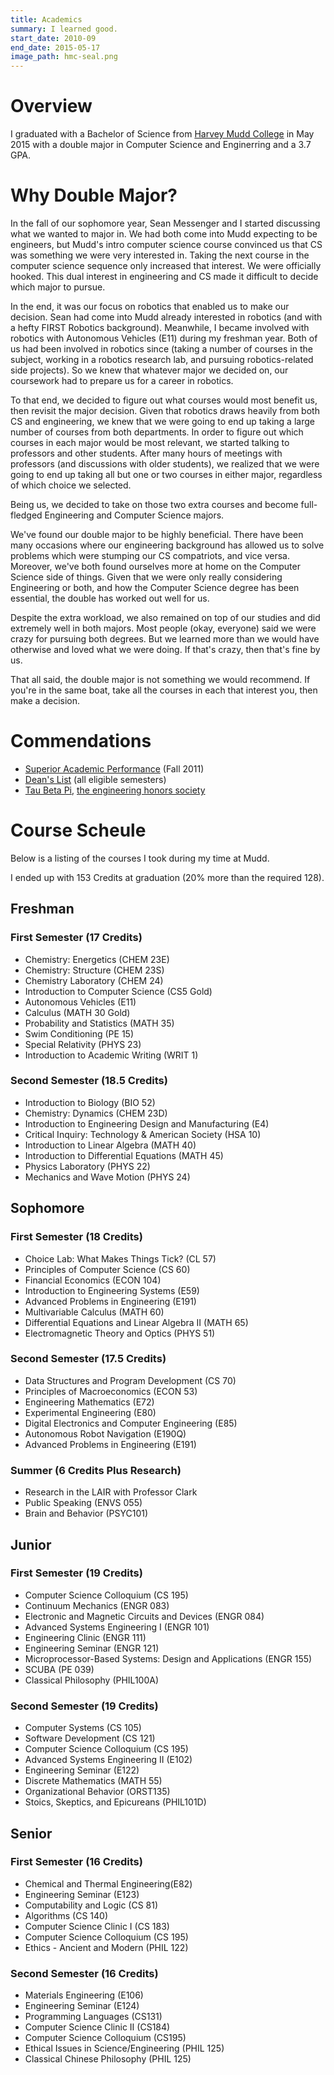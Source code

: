 ```yaml
---
title: Academics
summary: I learned good.
start_date: 2010-09
end_date: 2015-05-17
image_path: hmc-seal.png
---
```


# Overview

I graduated with a Bachelor of Science from [Harvey Mudd College](www.hmc.edu)
in May 2015 with a double major in Computer Science and Enginerring and a 3.7 GPA.

# Why Double Major?

In the fall of our sophomore year, Sean Messenger and I started discussing what
we wanted to major in. We had both come into Mudd expecting to be engineers,
but Mudd's intro computer science course convinced us that CS was something we
were very interested in. Taking the next course in the computer science
sequence only increased that interest. We were officially hooked. This dual
interest in engineering and CS made it difficult to decide which major to
pursue.

In the end, it was our focus on robotics that enabled us to make our decision.
Sean had come into Mudd already interested in robotics (and with a hefty FIRST
Robotics background). Meanwhile, I became involved with robotics with
Autonomous Vehicles (E11) during my freshman year. Both of us had been involved
in robotics since (taking a number of courses in the subject, working in a
robotics research lab, and pursuing robotics-related side projects). So we knew
that whatever major we decided on, our coursework had to prepare us for a
career in robotics.

To that end, we decided to figure out what courses would most benefit us, then
revisit the major decision. Given that robotics draws heavily from both CS and
engineering, we knew that we were going to end up taking a large number of
courses from both departments. In order to figure out which courses in each
major would be most relevant, we started talking to professors and other
students.  After many hours of meetings with professors (and discussions with
older students), we realized that we were going to end up taking all but one or
two courses in either major, regardless of which choice we selected.

Being us, we decided to take on those two extra courses and become full-fledged
Engineering and Computer Science majors.

We've found our double major to be highly beneficial. There have been many
occasions where our engineering background has allowed us to solve problems
which were stumping our CS compatriots, and vice versa. Moreover, we've both
found ourselves more at home on the Computer Science side of things. Given
that we were only really considering Engineering or both, and how the Computer
Science degree has been essential, the double has worked out well for us.

Despite the extra workload, we also remained on top of our studies and did
extremely well in both majors. Most people (okay, everyone) said we were crazy
for pursuing both degrees. But we learned more than we would have otherwise and
loved what we were doing. If that's crazy, then that's fine by us.

That all said, the double major is not something we would recommend. If you're
in the same boat, take all the courses in each that interest you, then make a
decision.

# Commendations

- [Superior Academic Performance](https://drive.google.com/file/d/0B0Jfms0twG8ESEJVc2t6YzYzOHc/view?usp=sharing) (Fall 2011) 
- [Dean's List](https://drive.google.com/file/d/0B0Jfms0twG8ELXNxTTA0RG9vd3c/view?usp=sharing) (all eligible semesters) 
- [Tau Beta Pi](https://drive.google.com/file/d/0B0Jfms0twG8EbmJ2cDdCQnNLOGM/view?usp=sharing), [the engineering honors society](http://www.tbp.org/)

# Course Scheule

Below is a listing of the courses I took during my time at Mudd.

I ended up with 153 Credits at graduation (20% more than the required 128).

## Freshman

### First Semester (17 Credits)

- Chemistry: Energetics (CHEM 23E)
- Chemistry: Structure (CHEM 23S)
- Chemistry Laboratory (CHEM 24)
- Introduction to Computer Science (CS5 Gold)
- Autonomous Vehicles (E11)
- Calculus (MATH 30 Gold)
- Probability and Statistics (MATH 35)
- Swim Conditioning (PE 15)
- Special Relativity (PHYS 23)
- Introduction to Academic Writing (WRIT 1)

### Second Semester (18.5 Credits)

- Introduction to Biology (BIO 52)
- Chemistry: Dynamics (CHEM 23D)
- Introduction to Engineering Design and Manufacturing (E4)
- Critical Inquiry: Technology & American Society (HSA 10)
- Introduction to Linear Algebra (MATH 40)
- Introduction to Differential Equations (MATH 45)
- Physics Laboratory (PHYS 22)
- Mechanics and Wave Motion (PHYS 24)

## Sophomore

### First Semester (18 Credits)

- Choice Lab: What Makes Things Tick? (CL 57)
- Principles of Computer Science (CS 60)
- Financial Economics (ECON 104)
- Introduction to Engineering Systems (E59)
- Advanced Problems in Engineering (E191)
- Multivariable Calculus (MATH 60)
- Differential Equations and Linear Algebra II (MATH 65)
- Electromagnetic Theory and Optics (PHYS 51)

### Second Semester (17.5 Credits)

- Data Structures and Program Development (CS 70)
- Principles of Macroeconomics (ECON 53)
- Engineering Mathematics (E72)
- Experimental Engineering (E80)
- Digital Electronics and Computer Engineering (E85)
- Autonomous Robot Navigation (E190Q)
- Advanced Problems in Engineering (E191)

### Summer (6 Credits Plus Research)

- Research in the LAIR with Professor Clark
- Public Speaking (ENVS 055)
- Brain and Behavior (PSYC101)

## Junior

### First Semester (19 Credits)

- Computer Science Colloquium (CS 195)
- Continuum Mechanics (ENGR 083)
- Electronic and Magnetic Circuits and Devices (ENGR 084)
- Advanced Systems Engineering I (ENGR 101)
- Engineering Clinic (ENGR 111)
- Engineering Seminar (ENGR 121)
- Microprocessor-Based Systems: Design and Applications (ENGR 155)
- SCUBA (PE 039)
- Classical Philosophy (PHIL100A)

### Second Semester (19 Credits)

- Computer Systems (CS 105)
- Software Development (CS 121)
- Computer Science Colloquium (CS 195)
- Advanced Systems Engineering II (E102)
- Engineering Seminar (E122)
- Discrete Mathematics (MATH 55)
- Organizational Behavior (ORST135)
- Stoics, Skeptics, and Epicureans (PHIL101D)

## Senior

### First Semester (16 Credits)

- Chemical and Thermal Engineering(E82)
- Engineering Seminar (E123)
- Computability and Logic (CS 81)
- Algorithms (CS 140)
- Computer Science Clinic I (CS 183)
- Computer Science Colloquium (CS 195)
- Ethics - Ancient and Modern (PHIL 122)

### Second Semester (16 Credits)

- Materials Engineering (E106)
- Engineering Seminar (E124)
- Programming Languages (CS131)
- Computer Science Clinic II (CS184)
- Computer Science Colloquium (CS195)
- Ethical Issues in Science/Engineering (PHIL 125)
- Classical Chinese Philosophy (PHIL 125)
